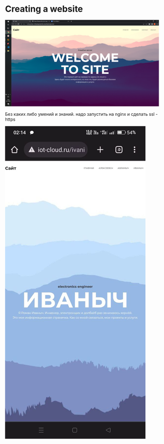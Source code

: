 # Сreating a website
![logo](img_readme/intro_README.png)

Без каких либо умений и знаний.
надо запустить на nginx и сделать ssl - https

![phone](img_readme/phone.jpg)